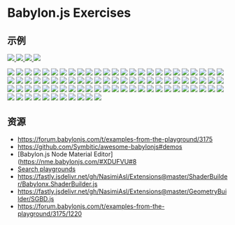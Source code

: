 # Babylon.js Exercises

## 示例

<a href="https://www.babylonjs-playground.com/#B6M2DD#4">
<img src="Screenshots/2023-08-07_093102.jpg">
</a>

<a href="https://www.babylonjs-playground.com/#8GKG5X#13">
<img src="Screenshots/2023-08-07_105603.jpg">
</a>

<a href="https://playground.babylonjs.com/#TG8EC5">
<img src="Screenshots/2023-08-07_105730.jpg">
</a>

<a href="https://playground.babylonjs.com/#MXV7VQ#2">
<img src="Screenshots/2023-08-07_110310.jpg">
</a>

[![](Screenshots/2023-08-07_110439.jpg)](https://www.babylonjs-playground.com/#ACPMQL#2)
[![](Screenshots/2023-08-07_110755.jpg)](https://www.babylonjs-playground.com/#1U5GPV#65)
[![](Screenshots/2023-08-07_110917.jpg)](https://www.babylonjs-playground.com/#UYS16D#8)
[![](Screenshots/2023-08-07_111056.jpg)](https://www.babylonjs-playground.com/#QP930R#9)
[![](Screenshots/2023-08-07_111216.jpg)](https://www.babylonjs-playground.com/#NP3GK1#25)
[![](Screenshots/2023-08-07_111258.jpg)](https://www.babylonjs-playground.com/#VADCKV#12)
[![](Screenshots/2023-08-07_111339.jpg)](https://playground.babylonjs.com/#XH85A9#29)
[![](Screenshots/2023-08-07_111411.jpg)](https://www.babylonjs-playground.com/#1IAR36#25)
[![](Screenshots/2023-08-07_111440.jpg)](https://www.babylonjs-playground.com/#XH185X#21)
[![](Screenshots/2023-08-07_111523.jpg)](https://www.babylonjs-playground.com/#U5SSCN#34)
[![](Screenshots/2023-08-07_111551.jpg)](https://www.babylonjs-playground.com/#BEJEB3#9)
[![](Screenshots/2023-08-07_111627.jpg)](https://www.babylonjs-playground.com/#ZV74Z1#1)
[![](Screenshots/2023-08-07_111700.jpg)](https://www.babylonjs-playground.com/#CGTKV7#11)
[![](Screenshots/2023-08-07_111728.jpg)](https://playground.babylonjs.com/#L76FB1#90)
[![](Screenshots/2023-08-07_111813.jpg)](https://www.babylonjs-playground.com/#VADCKV#6)
[![](Screenshots/2023-08-07_111849.jpg)](https://playground.babylonjs.com/#3SSUAB)
[![](Screenshots/2023-08-07_111916.jpg)](https://www.babylonjs-playground.com/#5MJ1X9#13)
[![](Screenshots/2023-08-07_112054.jpg)](https://www.babylonjs-playground.com/#02ZUE0#9)
[![](Screenshots/2023-08-07_112242.jpg)](https://playground.babylonjs.com/#4WM08Q#14)
[![](Screenshots/2023-08-07_112340.jpg)](https://www.babylonjs-playground.com/#258JTK#13)
[![](Screenshots/2023-08-07_112407.jpg)](https://www.babylonjs-playground.com/#XH185X#9)
[![](Screenshots/2023-08-07_112557.jpg)](https://www.babylonjs-playground.com/#CSZYEP#54)
[![](Screenshots/2023-08-07_113008.jpg)](https://playground.babylonjs.com/#DEV5Y5#3)
[![](Screenshots/2023-08-07_113108.jpg)](https://playground.babylonjs.com/#A9LUPS#10)
[![](Screenshots/2023-08-07_113136.jpg)](https://www.babylonjs-playground.com/#LX6M6F#11)
[![](Screenshots/2023-08-07_113233.jpg)](https://playground.babylonjs.com/#PM5MFS#14)
[![](Screenshots/2023-08-07_113349.jpg)](https://www.babylonjs-playground.com/#1F17BQ#56)
[![](Screenshots/2023-08-07_130719.jpg)](https://playground.babylonjs.com/#KEKCLV)
[![](Screenshots/2023-08-07_131016.jpg)](https://www.babylonjs-playground.com/#MU17PR#73)
[![](Screenshots/2023-08-07_130956.jpg)](https://www.babylonjs-playground.com/#0K8EYN#51)
[![](Screenshots/2023-08-07_131048.jpg)](https://www.babylonjs-playground.com/#QLVNIH#3)
[![](Screenshots/2023-08-07_131115.jpg)](https://playground.babylonjs.com/#J5U794#11)
[![](Screenshots/2023-08-07_131329.jpg)](https://jerome.bousquie.fr/BJS/demos/rollercoaster.html)
[![](Screenshots/2023-08-07_131446.jpg)](https://playground.babylonjs.com/#58I88I#186)
[![](Screenshots/2023-08-07_131523.jpg)](https://playground.babylonjs.com/#947JF6#0)
[![](Screenshots/2023-08-07_131543.jpg)](https://playground.babylonjs.com/#8T3YBR#2)
[![](Screenshots/2023-08-07_131614.jpg)](https://playground.babylonjs.com/#73TUXW#0)
[![](Screenshots/2023-08-07_131638.jpg)](https://playground.babylonjs.com/#LYCSQ#256)
[![](Screenshots/2023-08-07_131735.jpg)](https://playground.babylonjs.com/#PPM311#99)
[![](Screenshots/2023-08-07_131821.jpg)](https://playground.babylonjs.com/#CHF3KW#108)
[![](Screenshots/2023-08-07_131842.jpg)](https://playground.babylonjs.com/#B922X8#19)
[![](Screenshots/2023-08-07_131921.jpg)](https://playground.babylonjs.com/#PKQ6JV#3)
[![](Screenshots/2023-08-07_132009.jpg)](https://playground.babylonjs.com/#WBEEFF#1)
[![](Screenshots/2023-08-07_132045.jpg)](https://playground.babylonjs.com/#7ILX7T)
[![](Screenshots/2023-08-07_132105.jpg)](https://playground.babylonjs.com/#ZD364L#17)
[![](Screenshots/2023-08-07_132134.jpg)](https://playground.babylonjs.com/#9M1I08#7)
[![](Screenshots/2023-08-07_132204.jpg)](https://playground.babylonjs.com/#1JDJ9F#9)
[![](Screenshots/2023-08-07_132238.jpg)](https://playground.babylonjs.com/#C6V6UY#49)
[![](Screenshots/2023-08-07_132304.jpg)](https://playground.babylonjs.com/#5W4GH1#10)
[![](Screenshots/2023-08-07_132333.jpg)](https://playground.babylonjs.com/#LPTLZM)
[![](Screenshots/2023-08-07_132402.jpg)](https://playground.babylonjs.com/#Z07JE1#2)
[![](Screenshots/2023-08-07_132435.jpg)](https://playground.babylonjs.com/#SQFG0Q#5)
[![](Screenshots/2023-08-07_132518.jpg)](https://playground.babylonjs.com/#SQFG0Q#6)
[![](Screenshots/2023-08-07_222450.jpg)](https://playground.babylonjs.com/#7EPIGY#10)
[![](Screenshots/2023-08-07_222622.jpg)](https://playground.babylonjs.com/#J5U794#11)
[![](Screenshots/2023-08-07_223229.jpg)](https://playground.babylonjs.com/#0NK438#34)
[![](Screenshots/2023-08-07_223327.jpg)](https://playground.babylonjs.com/#FIKUCY#8)
[![](Screenshots/2023-08-07_223355.jpg)](https://www.babylonjs-playground.com/#ZIYEUM)
[![](Screenshots/2023-08-07_223418.jpg)](https://www.babylonjs-playground.com/#866PVL#2)
[![](Screenshots/2023-08-07_223452.jpg)](https://playground.babylonjs.com/#1Z71FW#145)
[![](Screenshots/2023-08-07_223528.jpg)](https://playground.babylonjs.com/#0IIB3N#81)
[![](Screenshots/2023-08-07_223627.jpg)](https://lo-th.github.io/phy/index.html?E=w_havok#keva)
[![](Screenshots/2023-08-07_223721.jpg)](https://playground.babylonjs.com/#0XUR8S#12)
[![](Screenshots/2023-08-07_223804.jpg)](https://playground.babylonjs.com/#K488R3#46)
[![](Screenshots/2023-08-07_223917.jpg)](https://playground.babylonjs.com/#Z6YF3L#2)
[![](Screenshots/2023-08-07_224003.jpg)](https://playground.babylonjs.com/#K488R3#38)
[![](Screenshots/2023-08-07_224104.jpg)](https://playground.babylonjs.com/#JB1TB3#1)
[![](Screenshots/2023-08-07_224124.jpg)](https://playground.babylonjs.com/#1Q2E1P#32)
[![](Screenshots/2023-08-08_005151.jpg)](https://playground.babylonjs.com/#21FIRD)
[![](Screenshots/2023-08-08_005206.jpg)](https://playground.babylonjs.com/#J1LXF0)
[![](Screenshots/2023-08-08_005224.jpg)](https://playground.babylonjs.com/#ND4U2L)
[![](Screenshots/2023-08-08_005250.jpg)](https://playground.babylonjs.com/#A0YCX2#7)
[![](Screenshots/2023-08-08_005950.jpg)](https://playground.babylonjs.com/#ZD364L#16)
[![](Screenshots/2023-08-08_010017.jpg)](https://www.babylonjs-playground.com/#NA2WKW#3)
[![](Screenshots/2023-08-08_010118.jpg)](https://playground.babylonjs.com/#UZX1TR#12)
[![](Screenshots/2023-08-08_010156.jpg)](https://playground.babylonjs.com/#DGEP8N#25)
[![](Screenshots/2023-08-08_010225.jpg)](https://playground.babylonjs.com/#PFJIUA#11)
[![](Screenshots/2023-08-08_010256.jpg)](https://playground.babylonjs.com/#1SHP80#6)
[![](Screenshots/2023-08-08_010320.jpg)](https://playground.babylonjs.com/#PQJFCZ)
[![](Screenshots/2023-08-08_010445.jpg)](https://playground.babylonjs.com/#1WROZH#2)
[![](Screenshots/2023-08-08_010459.jpg)](https://playground.babylonjs.com/#2FPT1A#56)
[![](Screenshots/2023-08-08_010514.jpg)](https://playground.babylonjs.com/#11JINV#58)
[![](Screenshots/2023-08-08_010528.jpg)](https://playground.babylonjs.com/#KVRKS#6)
[![](Screenshots/2023-08-08_010601.jpg)](https://playground.babylonjs.com/#2KHPSP#14)
[![](Screenshots/2023-08-08_012312.jpg)](https://playground.babylonjs.com/#1VPUIR#1)
[![](Screenshots/2023-08-08_015946.jpg)](https://www.babylonjs-playground.com/#SVZL1I#34)

## 资源

- https://forum.babylonjs.com/t/examples-from-the-playground/3175
- https://github.com/Symbitic/awesome-babylonjs#demos
- [Babylon.js Node Material Editor](https://nme.babylonjs.com/#XDUFVU#8
- [Search playgrounds](https://doc.babylonjs.com/playground)
- https://fastly.jsdelivr.net/gh/NasimiAsl/Extensions@master/ShaderBuilder/Babylonx.ShaderBuilder.js
- https://fastly.jsdelivr.net/gh/NasimiAsl/Extensions@master/GeometryBuilder/SGBD.js
- https://forum.babylonjs.com/t/examples-from-the-playground/3175/1220

